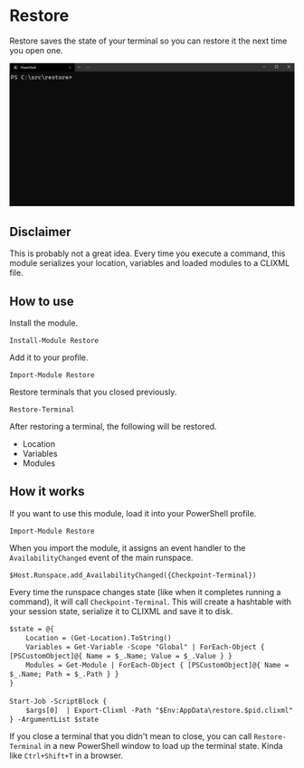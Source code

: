 # Restore

Restore saves the state of your terminal so you can restore it the next time you open one. 

![](./example.gif)

## Disclaimer

This is probably not a great idea. Every time you execute a command, this module serializes your location, variables and loaded modules to a CLIXML file. 

## How to use

Install the module. 

```
Install-Module Restore
```

Add it to your profile.

```
Import-Module Restore
```

Restore terminals that you closed previously.

```
Restore-Terminal
```

After restoring a terminal, the following will be restored.

- Location
- Variables
- Modules

## How it works

If you want to use this module, load it into your PowerShell profile. 

```
Import-Module Restore
```

When you import the module, it assigns an event handler to the `AvailabilityChanged` event of the main runspace. 

```
$Host.Runspace.add_AvailabilityChanged({Checkpoint-Terminal})
```

Every time the runspace changes state (like when it completes running a command), it will call `Checkpoint-Terminal`. This will create a hashtable with your session state, serialize it to CLIXML and save it to disk. 

```
$state = @{
    Location = (Get-Location).ToString()
    Variables = Get-Variable -Scope "Global" | ForEach-Object { [PSCustomObject]@{ Name = $_.Name; Value = $_.Value } }
    Modules = Get-Module | ForEach-Object { [PSCustomObject]@{ Name = $_.Name; Path = $_.Path } }
}

Start-Job -ScriptBlock {
    $args[0]  | Export-Clixml -Path "$Env:AppData\restore.$pid.clixml"
} -ArgumentList $state
```

If you close a terminal that you didn't mean to close, you can call `Restore-Terminal` in a new PowerShell window to load up the terminal state. Kinda like `Ctrl+Shift+T` in a browser. 